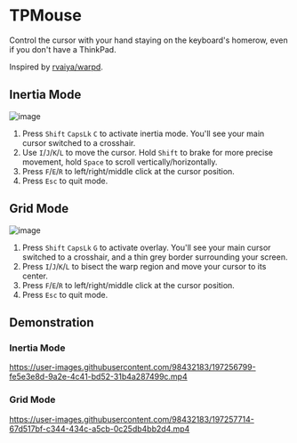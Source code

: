 # TPMouse
Control the cursor with your hand staying on the keyboard's homerow, even if you don't have a ThinkPad. 

Inspired by [rvaiya/warpd](https://github.com/rvaiya/warpd).

## Inertia Mode
![image](https://user-images.githubusercontent.com/98432183/196675010-b380b898-6e97-4aa9-baf4-c35e0fb185fe.png)

1. Press `Shift` `CapsLk` `C` to activate inertia mode. You'll see your main cursor switched to a crosshair.
2. Use `I`/`J`/`K`/`L` to move the cursor. Hold `Shift` to brake for more precise movement, hold `Space` to scroll vertically/horizontally.
3. Press `F`/`E`/`R` to left/right/middle click at the cursor position.
4. Press `Esc` to quit mode.


## Grid Mode
![image](https://user-images.githubusercontent.com/98432183/196675614-28eff1a1-c074-48a5-9ebe-ae8bf969e853.png)

1. Press `Shift` `CapsLk` `G` to activate overlay. You'll see your main cursor switched to a crosshair, and a thin grey border surrounding your screen.
2. Press `I`/`J`/`K`/`L` to bisect the warp region and move your cursor to its center.
3. Press `F`/`E`/`R` to left/right/middle click at the cursor position.
4. Press `Esc` to quit mode.


## Demonstration

### Inertia Mode

https://user-images.githubusercontent.com/98432183/197256799-fe5e3e8d-9a2e-4c41-bd52-31b4a287499c.mp4



### Grid Mode


https://user-images.githubusercontent.com/98432183/197257714-67d517bf-c344-434c-a5cb-0c25db4bb2d4.mp4

